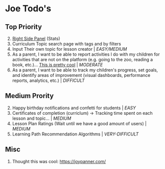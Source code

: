 # Joe Todo's

## Top Priority

2. [Right Side Panel](<src/app/@dashboard/(pages)/layout.tsx>) (Stats)
3. Curriculum Topic search page with tags and by filters
4. Input Their own topic for lesson creator | _EASY/MEDIUM_
5. As a parent, I want to be able to report activities I do with my children for activities that are not on the platform (e.g. going to the zoo, reading a book, etc.)... [This is pretty cool](https://subjectexplorer.o9p.net/?fbclid=IwAR0qCMevC6BLjOph9eGpMEAys4EV7kUGuhbEpZTjaw3BCr8tKSjMNwLAK-s&mibextid=Zxz2cZ) | _MODERATE_
6. As a parent, I want to be able to track my children's progress, set goals, and identify areas of improvement (visual dashboards, performance reports, analytics, etc.) | _DIFFICULT_

## Medium Prority

2. Happy birthday notifications and confetti for students | _EASY_
3. Certificates of completion (curriclum) -> Tracking time spent on each lesson and topic... | _MEDIUM_
4. Lesson Plan Ratings (Wait until we have a good amount of users) | _MEDIUM_
5. Learning Path Recommendation Algorithms | _VERY-DIFFICULT_

## Misc

1. Thought this was cool: https://joypanner.com/
